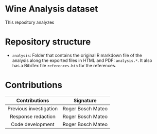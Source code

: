 # Wine Analysis dataset

This repository analyzes


# Repository structure

* `analysis`: Folder that contains the original R markdown file of the analysis along the exported files in HTML and PDF: `analysis.*`. It also has a BibiTex file `references.bib` for the references.

# Contributions
|      Contributions     |     Signature     |
|:----------------------:|:-----------------:|
| Previous investigation | Roger Bosch Mateo |
|   Response redaction   | Roger Bosch Mateo |
|    Code development    | Roger Bosch Mateo |
